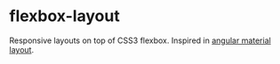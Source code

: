 # flexbox-layout

Responsive layouts on top of CSS3 flexbox. 
Inspired in [angular material layout](https://material.angularjs.org/latest/layout/introduction).
